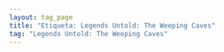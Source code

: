 ```yaml
---
layout: tag_page
title: "Etiqueta: Legends Untold: The Weeping Caves"
tag: "Legends Untold: The Weeping Caves"
---
```

